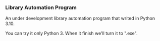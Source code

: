 ### Library Automation Program
An under development library automation program that writed in Python 3.10.

You can try it only Python 3. When it finish we'll turn it to ".exe".
